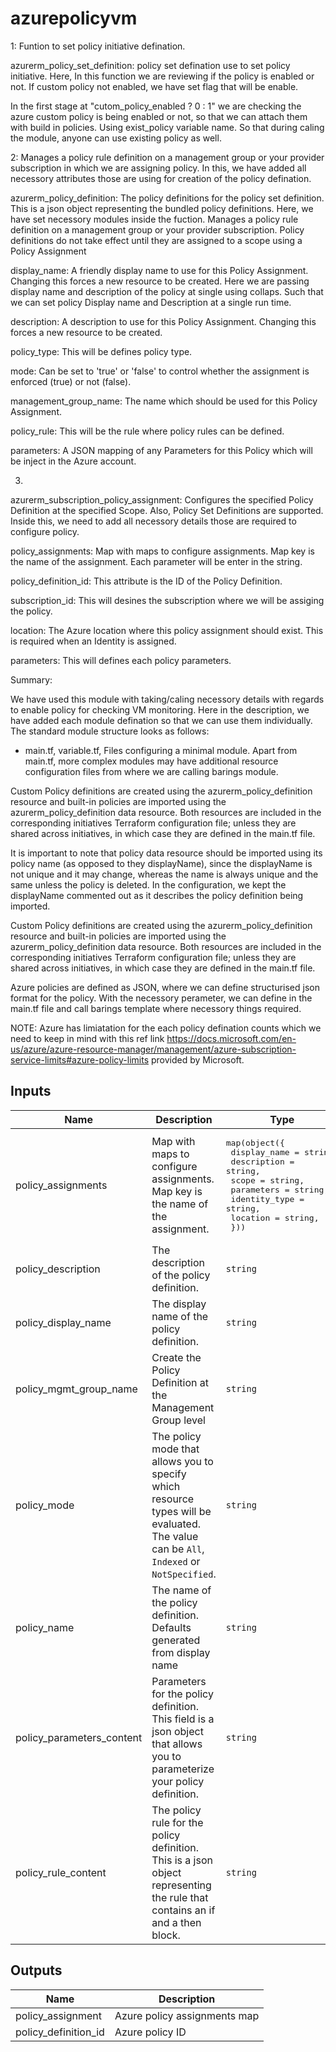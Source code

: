 # azurepolicyvm

1: Funtion to set policy initiative defination.

azurerm_policy_set_definition: policy set defination use to set policy initiative. Here, In this function we are reviewing if the policy is enabled or not. If custom policy not enabled, we have set flag that will be enable.

In the first stage at "cutom_policy_enabled ? 0 : 1" we are checking the azure custom policy is being enabled or not, so that we can attach them with build in policies. Using exist_policy variable name. So that during caling the module, anyone can use existing policy as well.


2: Manages a policy rule definition on a management group or your provider subscription in which we are assigning policy. In this, we have added all necessory attributes those are using for creation of the policy defination. 

azurerm_policy_definition: The policy definitions for the policy set definition. This is a json object representing the bundled policy definitions. Here, we have set necessory modules inside the fuction. Manages a policy rule definition on a management group or your provider subscription. Policy definitions do not take effect until they are assigned to a scope using a Policy Assignment


display_name: A friendly display name to use for this Policy Assignment. Changing this forces a new resource to be created. Here we are passing display name and description of the policy at single using collaps. Such that we can set policy Display name and Description at a single run time.


description:  A description to use for this Policy Assignment. Changing this forces a new resource to be created.


policy_type:  This will be defines policy type.


mode: Can be set to 'true' or 'false' to control whether the assignment is enforced (true) or not (false).


management_group_name: The name which should be used for this Policy Assignment.


policy_rule: This will be the rule where policy rules can be defined.


parameters: A JSON mapping of any Parameters for this Policy which will be inject in the Azure account.


3. 
azurerm_subscription_policy_assignment: Configures the specified Policy Definition at the specified Scope. Also, Policy Set Definitions are supported. Inside this, we need to add all necessory details those are required to configure policy.


policy_assignments:    Map with maps to configure assignments. Map key is the name of the assignment. Each parameter will be enter in the string.


policy_definition_id:  This attribute is the ID of the Policy Definition.


subscription_id:       This will desines the subscription where we will be assiging the policy.


location:              The Azure location where this policy assignment should exist. This is required when an Identity is assigned.


parameters:   This will defines each policy parameters.







Summary:

We have used this module with taking/caling necessory details with regards to enable policy for checking VM monitoring. Here in the description, we have added each module defination so that we can use them individually.
The standard module structure looks as follows:
-  main.tf, variable.tf, Files configuring a minimal module. Apart from main.tf, more complex modules may have additional resource configuration files from where we are calling barings module.

Custom Policy definitions are created using the azurerm_policy_definition resource and built-in policies are imported using the azurerm_policy_definition data resource. Both resources are included in the corresponding initiatives Terraform configuration file; unless they are shared across initiatives, in which case they are defined in the main.tf file.

It is important to note that policy data resource should be imported using its policy name (as opposed to they displayName), since the displayName is not unique and it may change, whereas the name is always unique and the same unless the policy is deleted. In the configuration, we kept the displayName commented out as it describes the policy definition being imported.

Custom Policy definitions are created using the azurerm_policy_definition resource and built-in policies are imported using the azurerm_policy_definition data resource. Both resources are included in the corresponding initiatives Terraform configuration file; unless they are shared across initiatives, in which case they are defined in the main.tf file.

Azure policies are defined as JSON, where we can define structurised json format for the policy. With the necessory perameter, we can define in the main.tf file and call barings template where necessory things required.


NOTE: Azure has limiatation for the each policy defination counts which we need to keep in mind with this ref link https://docs.microsoft.com/en-us/azure/azure-resource-manager/management/azure-subscription-service-limits#azure-policy-limits provided by Microsoft.








## Inputs

| Name | Description | Type | Default | Required |
|------|-------------|------|---------|:--------:|
| policy\_assignments | Map with maps to configure assignments. Map key is the name of the assignment. | <pre>map(object({<br>    display_name  = string,<br>    description   = string,<br>    scope         = string,<br>    parameters    = string,<br>    identity_type = string,<br>    location      = string,<br>  }))</pre> | n/a | yes |
| policy\_description | The description of the policy definition. | `string` | `""` | no |
| policy\_display\_name | The display name of the policy definition. | `string` | n/a | yes |
| policy\_mgmt\_group\_name | Create the Policy Definition at the Management Group level | `string` | `null` | no |
| policy\_mode | The policy mode that allows you to specify which resource types will be evaluated. The value can be `All`, `Indexed` or `NotSpecified`. | `string` | `"All"` | no |
| policy\_name | The name of the policy definition. Defaults generated from display name | `string` | `""` | no |
| policy\_parameters\_content | Parameters for the policy definition. This field is a json object that allows you to parameterize your policy definition. | `string` | n/a | yes |
| policy\_rule\_content | The policy rule for the policy definition. This is a json object representing the rule that contains an if and a then block. | `string` | n/a | yes |

## Outputs

| Name | Description |
|------|-------------|
| policy\_assignment | Azure policy assignments map |
| policy\_definition\_id | Azure policy ID |
